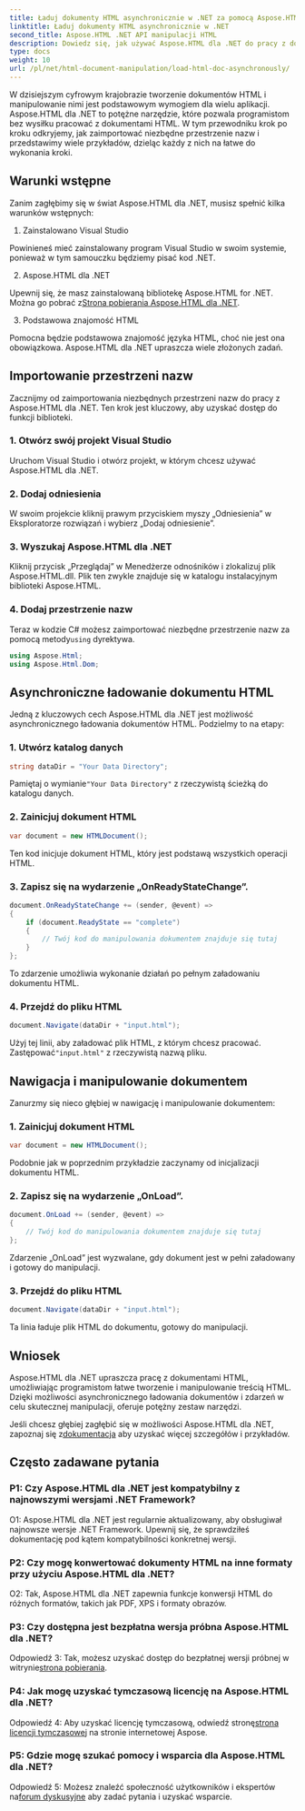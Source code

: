 ```yaml
---
title: Ładuj dokumenty HTML asynchronicznie w .NET za pomocą Aspose.HTML
linktitle: Ładuj dokumenty HTML asynchronicznie w .NET
second_title: Aspose.HTML .NET API manipulacji HTML
description: Dowiedz się, jak używać Aspose.HTML dla .NET do pracy z dokumentami HTML. Przewodnik krok po kroku z przykładami i często zadawanymi pytaniami dla programistów.
type: docs
weight: 10
url: /pl/net/html-document-manipulation/load-html-doc-asynchronously/
---
```


W dzisiejszym cyfrowym krajobrazie tworzenie dokumentów HTML i manipulowanie nimi jest podstawowym wymogiem dla wielu aplikacji. Aspose.HTML dla .NET to potężne narzędzie, które pozwala programistom bez wysiłku pracować z dokumentami HTML. W tym przewodniku krok po kroku odkryjemy, jak zaimportować niezbędne przestrzenie nazw i przedstawimy wiele przykładów, dzieląc każdy z nich na łatwe do wykonania kroki.

## Warunki wstępne

Zanim zagłębimy się w świat Aspose.HTML dla .NET, musisz spełnić kilka warunków wstępnych:

1. Zainstalowano Visual Studio

Powinieneś mieć zainstalowany program Visual Studio w swoim systemie, ponieważ w tym samouczku będziemy pisać kod .NET.

2. Aspose.HTML dla .NET

 Upewnij się, że masz zainstalowaną bibliotekę Aspose.HTML for .NET. Można go pobrać z[Strona pobierania Aspose.HTML dla .NET](https://releases.aspose.com/html/net/).

3. Podstawowa znajomość HTML

Pomocna będzie podstawowa znajomość języka HTML, choć nie jest ona obowiązkowa. Aspose.HTML dla .NET upraszcza wiele złożonych zadań.

## Importowanie przestrzeni nazw

Zacznijmy od zaimportowania niezbędnych przestrzeni nazw do pracy z Aspose.HTML dla .NET. Ten krok jest kluczowy, aby uzyskać dostęp do funkcji biblioteki.

### 1. Otwórz swój projekt Visual Studio

Uruchom Visual Studio i otwórz projekt, w którym chcesz używać Aspose.HTML dla .NET.

### 2. Dodaj odniesienia

W swoim projekcie kliknij prawym przyciskiem myszy „Odniesienia” w Eksploratorze rozwiązań i wybierz „Dodaj odniesienie”.

### 3. Wyszukaj Aspose.HTML dla .NET

Kliknij przycisk „Przeglądaj” w Menedżerze odnośników i zlokalizuj plik Aspose.HTML.dll. Plik ten zwykle znajduje się w katalogu instalacyjnym biblioteki Aspose.HTML.

### 4. Dodaj przestrzenie nazw

 Teraz w kodzie C# możesz zaimportować niezbędne przestrzenie nazw za pomocą metody`using` dyrektywa.

```csharp
using Aspose.Html;
using Aspose.Html.Dom;
```

## Asynchroniczne ładowanie dokumentu HTML

Jedną z kluczowych cech Aspose.HTML dla .NET jest możliwość asynchronicznego ładowania dokumentów HTML. Podzielmy to na etapy:

### 1. Utwórz katalog danych

```csharp
string dataDir = "Your Data Directory";
```

 Pamiętaj o wymianie`"Your Data Directory"` z rzeczywistą ścieżką do katalogu danych.

### 2. Zainicjuj dokument HTML

```csharp
var document = new HTMLDocument();
```

Ten kod inicjuje dokument HTML, który jest podstawą wszystkich operacji HTML.

### 3. Zapisz się na wydarzenie „OnReadyStateChange”.

```csharp
document.OnReadyStateChange += (sender, @event) =>
{
    if (document.ReadyState == "complete")
    {
        // Twój kod do manipulowania dokumentem znajduje się tutaj
    }
};
```

To zdarzenie umożliwia wykonanie działań po pełnym załadowaniu dokumentu HTML.

### 4. Przejdź do pliku HTML

```csharp
document.Navigate(dataDir + "input.html");
```

 Użyj tej linii, aby załadować plik HTML, z którym chcesz pracować. Zastępować`"input.html"` z rzeczywistą nazwą pliku.

## Nawigacja i manipulowanie dokumentem

Zanurzmy się nieco głębiej w nawigację i manipulowanie dokumentem:

### 1. Zainicjuj dokument HTML

```csharp
var document = new HTMLDocument();
```

Podobnie jak w poprzednim przykładzie zaczynamy od inicjalizacji dokumentu HTML.

### 2. Zapisz się na wydarzenie „OnLoad”.

```csharp
document.OnLoad += (sender, @event) =>
{
    // Twój kod do manipulowania dokumentem znajduje się tutaj
};
```

Zdarzenie „OnLoad” jest wyzwalane, gdy dokument jest w pełni załadowany i gotowy do manipulacji.

### 3. Przejdź do pliku HTML

```csharp
document.Navigate(dataDir + "input.html");
```

Ta linia ładuje plik HTML do dokumentu, gotowy do manipulacji.

## Wniosek

Aspose.HTML dla .NET upraszcza pracę z dokumentami HTML, umożliwiając programistom łatwe tworzenie i manipulowanie treścią HTML. Dzięki możliwości asynchronicznego ładowania dokumentów i zdarzeń w celu skutecznej manipulacji, oferuje potężny zestaw narzędzi.

 Jeśli chcesz głębiej zagłębić się w możliwości Aspose.HTML dla .NET, zapoznaj się z[dokumentacja](https://reference.aspose.com/html/net/) aby uzyskać więcej szczegółów i przykładów.

## Często zadawane pytania

### P1: Czy Aspose.HTML dla .NET jest kompatybilny z najnowszymi wersjami .NET Framework?

O1: Aspose.HTML dla .NET jest regularnie aktualizowany, aby obsługiwał najnowsze wersje .NET Framework. Upewnij się, że sprawdziłeś dokumentację pod kątem kompatybilności konkretnej wersji.

### P2: Czy mogę konwertować dokumenty HTML na inne formaty przy użyciu Aspose.HTML dla .NET?

O2: Tak, Aspose.HTML dla .NET zapewnia funkcje konwersji HTML do różnych formatów, takich jak PDF, XPS i formaty obrazów.

### P3: Czy dostępna jest bezpłatna wersja próbna Aspose.HTML dla .NET?

 Odpowiedź 3: Tak, możesz uzyskać dostęp do bezpłatnej wersji próbnej w witrynie[strona pobierania](https://releases.aspose.com/).

### P4: Jak mogę uzyskać tymczasową licencję na Aspose.HTML dla .NET?

 Odpowiedź 4: Aby uzyskać licencję tymczasową, odwiedź stronę[strona licencji tymczasowej](https://purchase.aspose.com/temporary-license/) na stronie internetowej Aspose.

### P5: Gdzie mogę szukać pomocy i wsparcia dla Aspose.HTML dla .NET?

 Odpowiedź 5: Możesz znaleźć społeczność użytkowników i ekspertów na[forum dyskusyjne](https://forum.aspose.com/) aby zadać pytania i uzyskać wsparcie.